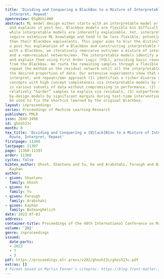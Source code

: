 ```yaml
---
title: 'Dividing and Conquering a BlackBox to a Mixture of Interpretable Models: Route,
  Interpret, Repeat'
openreview: 0SgBUsL4W0
abstract: ML model design either starts with an interpretable model or a Blackbox
  and explains it post hoc. Blackbox models are flexible but difficult to explain,
  while interpretable models are inherently explainable. Yet, interpretable models
  require extensive ML knowledge and tend to be less flexible, potentially underperforming
  than their Blackbox equivalents. This paper aims to blur the distinction between
  a post hoc explanation of a Blackbox and constructing interpretable models. Beginning
  with a Blackbox, we iteratively <em>carve out</em> a mixture of interpretable models
  and a <em>residual network</em>. The interpretable models identify a subset of samples
  and explain them using First Order Logic (FOL), providing basic reasoning on concepts
  from the Blackbox. We route the remaining samples through a flexible residual. We
  repeat the method on the residual network until all the interpretable models explain
  the desired proportion of data. Our extensive experiments show that our <em>route,
  interpret, and repeat</em> approach (1) identifies a richer diverse set of instance-specific
  concepts with high concept completeness via interpretable models by specializing
  in various subsets of data without compromising in performance, (2) identifies the
  relatively “harder” samples to explain via residuals, (3) outperforms the interpretable
  by-design models by significant margins during test-time interventions, (4) can
  be used to fix the shortcut learned by the original Blackbox.
layout: inproceedings
series: Proceedings of Machine Learning Research
publisher: PMLR
issn: 2640-3498
id: ghosh23c
month: 0
tex_title: 'Dividing and Conquering a {B}lack{B}ox to a Mixture of Interpretable Models:
  Route, Interpret, Repeat'
firstpage: 11360
lastpage: 11397
page: 11360-11397
order: 11360
cycles: false
bibtex_author: Ghosh, Shantanu and Yu, Ke and Arabshahi, Forough and Batmanghelich,
  Kayhan
author:
- given: Shantanu
  family: Ghosh
- given: Ke
  family: Yu
- given: Forough
  family: Arabshahi
- given: Kayhan
  family: Batmanghelich
date: 2023-07-03
address: 
container-title: Proceedings of the 40th International Conference on Machine Learning
volume: '202'
genre: inproceedings
issued:
  date-parts:
  - 2023
  - 7
  - 3
pdf: https://proceedings.mlr.press/v202/ghosh23c/ghosh23c.pdf
extras: []
# Format based on Martin Fenner's citeproc: https://blog.front-matter.io/posts/citeproc-yaml-for-bibliographies/
---
```

